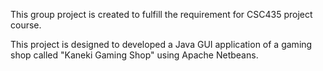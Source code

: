 This group project is created to fulfill the requirement for CSC435 project course.

This project is designed to developed a Java GUI application of a gaming shop called "Kaneki Gaming Shop" using Apache Netbeans.
